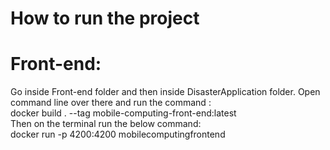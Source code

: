 # How to run the project

# Front-end:

Go inside Front-end folder and then inside DisasterApplication folder. Open command line over there and run the command : <br>
docker build . --tag mobile-computing-front-end:latest <br>
Then on the terminal run the below command: <br>
docker run -p 4200:4200 mobilecomputingfrontend <br>
